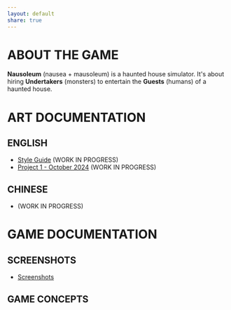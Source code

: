 ```yaml
---
layout: default
share: true
---
```

  
# ABOUT THE GAME  
  
**Nausoleum** (nausea + mausoleum) is a haunted house simulator. It's about hiring **Undertakers** (monsters) to entertain the **Guests** (humans) of a haunted house.  
  
# ART DOCUMENTATION  
  
## ENGLISH  
  
* [Style Guide](style_guide) (WORK IN PROGRESS)  
* [Project 1 - October 2024](project_1_en) (WORK IN PROGRESS)  
  
## CHINESE  
  
* (WORK IN PROGRESS)  
  
# GAME DOCUMENTATION  
  
## SCREENSHOTS  
  
* [Screenshots](screenshots)  
  
## GAME CONCEPTS  
